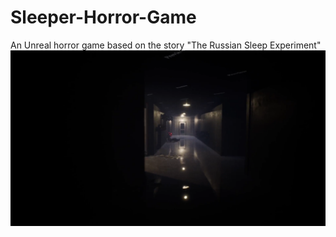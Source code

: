 # Sleeper-Horror-Game
An Unreal horror game based on the story "The Russian Sleep Experiment"
[![Watch the demo](horror.png)](https://drive.google.com/file/d/1FPORvOEMHWhINyffK2RTW0NJ2u7W_6ZU/view)
